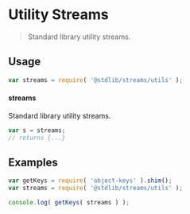 # Utility Streams

> Standard library utility streams.

<section class="usage">

## Usage

```javascript
var streams = require( '@stdlib/streams/utils' );
```

#### streams

Standard library utility streams.

```javascript
var s = streams;
// returns {...}
```

</section>

<!-- /.usage -->

<section class="examples">

## Examples

<!-- TODO: better examples -->

<!-- eslint no-undef: "error" -->

```javascript
var getKeys = require( 'object-keys' ).shim();
var streams = require( '@stdlib/streams/utils' );

console.log( getKeys( streams ) );
```

</section>

<!-- /.examples -->

<section class="links">

</section>

<!-- /.links -->
